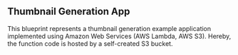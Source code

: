 ## Thumbnail Generation App

This blueprint represents a thumbnail generation example application implemented using Amazon Web Services (AWS Lambda, AWS S3).
Hereby, the function code is hosted by a self-created S3 bucket.
